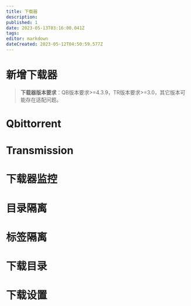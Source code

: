 ```yaml
---
title: 下载器
description: 
published: 1
date: 2023-05-13T03:16:00.041Z
tags: 
editor: markdown
dateCreated: 2023-05-12T04:50:59.577Z
---
```


# 新增下载器

> **下载器版本要求**：QB版本要求>=4.3.9，TR版本要求>=3.0，其它版本可能存在适配问题。

# Qbittorrent

# Transmission

# 下载器监控

# 目录隔离

# 标签隔离

# 下载目录

# 下载设置